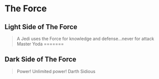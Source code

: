 # The Force

## Light Side of The Force

>A Jedi uses the Force for knowledge and defense...never for attack
>Master Yoda
=======
## Dark Side of The Force

>Power! Unlimited power!
>Darth Sidious

